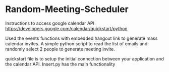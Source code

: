 # Random-Meeting-Scheduler


 Instructions to access google calendar API 
https://developers.google.com/calendar/quickstart/python

Used the events functions with embedded hangout link to generate mass calendar invites.
A simple python script to read the list of emails and randomly select 2 people to generate meeting invite. 

quickstart file is to setup the initial connection between your application and the calendar API.
Insert.py has the main functionality
